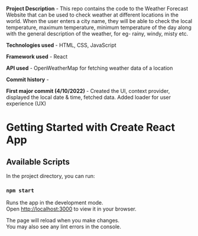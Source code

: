 
**Project Description** - This repo contains the code to the Weather Forecast Website that can be used to check weather at different locations in the world. When the user enters a city name, they will be able to check the local temperature, maximum temperature, minimum temperature of the day along with the general description of the weather, for eg- rainy, windy, misty etc. 

**Technologies used** - HTML, CSS, JavaScript

**Framework used** - React

**API used** - OpenWeatherMap for fetching weather data of a location

**Commit history** - 

**First major commit (4/10/2022)** - Created the UI, context provider, displayed the local date & time, fetched data. Added loader for user experience (UX)


# Getting Started with Create React App

## Available Scripts

In the project directory, you can run:

### `npm start`

Runs the app in the development mode.\
Open [http://localhost:3000](http://localhost:3000) to view it in your browser.

The page will reload when you make changes.\
You may also see any lint errors in the console.


